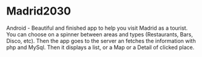 # Madrid2030
Android - Beautiful and finished app to help you visit Madrid as a tourist. You can choose on a spinner between areas and types (Restaurants, Bars, Disco, etc). Then the app goes to the server an fetches the information with php and MySql. Then it displays a list, or a Map or a Detail of clicked place.
